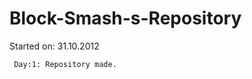 Block-Smash-s-Repository
========================
  Started on: 31.10.2012

     Day:1: Repository made.